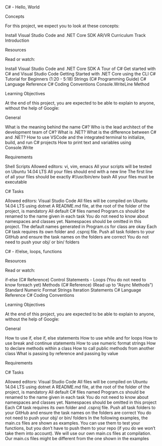 C# - Hello, World

Concepts

For this project, we expect you to look at these concepts:

Install Visual Studio Code and .NET Core SDK
AR/VR Curriculum Track Introduction

Resources

Read or watch:

Install Visual Studio Code and .NET Core SDK
A Tour of C#
Get started with C# and Visual Studio Code
Getting Started with .NET Core using the CLI
C# Tutorial for Beginners (1:20 - 5:18)
Strings (C# Programming Guide)
C# Language Reference
C# Coding Conventions
Console.WriteLine Method

Learning Objectives

At the end of this project, you are expected to be able to explain to anyone, without the help of Google:

General

What is the meaning behind the name C#?
Who is the lead architect of the development team of C#?
What is .NET?
What is the difference between C# and .NET?
How to use VSCode and the integrated terminal to initialize, build, and run C# projects
How to print text and variables using Console.Write

Requirements

Shell Scripts
Allowed editors: vi, vim, emacs
All your scripts will be tested on Ubuntu 14.04 LTS
All your files should end with a new line
The first line of all your files should be exactly #!/usr/bin/env bash
All your files must be executable

C# Tasks

Allowed editors: Visual Studio Code
All files will be compiled on Ubuntu 14.04 LTS using dotnet
A README.md file, at the root of the folder of the project, is mandatory
All default C# files named Program.cs should be renamed to the name given in each task
You do not need to know about namespaces and classes yet. Namespaces should be omitted in this project. The default names generated in Program.cs for class are okay
Each C# task requires its own folder and .csproj file. Push all task folders to your GitHub and ensure the task names on the folders are correct
You do not need to push your obj/ or bin/ folders


C# - if/else, loops, functions

Resources

Read or watch:

if-else (C# Reference)
Control Statements - Loops (You do not need to know foreach yet)
Methods (C# Reference) (Read up to “Async Methods”)
Standard Numeric Format Strings
Iteration Statements
C# Language Reference
C# Coding Conventions

Learning Objectives

At the end of this project, you are expected to be able to explain to anyone, without the help of Google:

General

How to use if, else if, else statements
How to use while and for loops
How to use break and continue statements
How to use numeric format strings
How to declare methods within a class
How to call public methods from another class
What is passing by reference and passing by value

Requirements

C# Tasks

Allowed editors: Visual Studio Code
All files will be compiled on Ubuntu 14.04 LTS using dotnet
A README.md file, at the root of the folder of the project, is mandatory
All default C# files named Program.cs should be renamed to the name given in each task
You do not need to know about namespaces and classes yet. Namespaces should be omitted in this project
Each C# task requires its own folder and .csproj file. Push all task folders to your GitHub and ensure the task names on the folders are correct
You do not need to push your obj/ or bin/ folders
In the following examples, the main.cs files are shown as examples. You can use them to test your functions, but you don’t have to push them to your repo (if you do we won’t take them into account). We will use our own main.cs files at compilation. Our main.cs files might be different from the one shown in the examples
